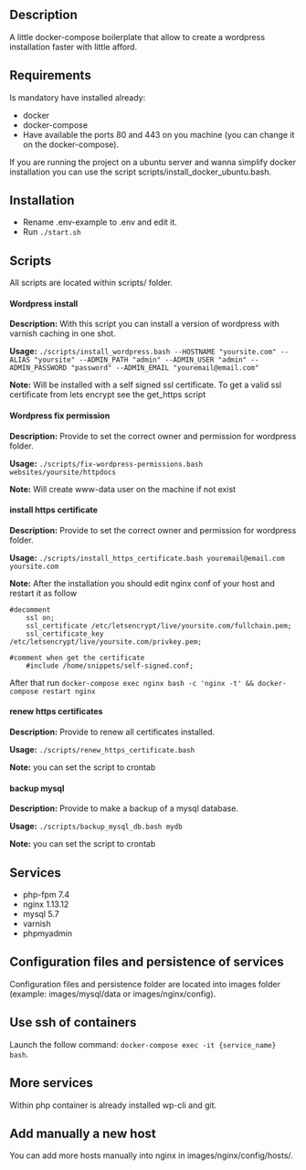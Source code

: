 ## Description
A little docker-compose boilerplate that allow to create a wordpress installation faster with little afford.

## Requirements
Is mandatory have installed already:
* docker
* docker-compose
* Have available the ports 80 and 443 on you machine (you can change it on the docker-compose).

If you are running the project on a ubuntu server and wanna simplify docker installation you can use the script scripts/install_docker_ubuntu.bash.

## Installation
* Rename .env-example to .env and edit it.
* Run `./start.sh`

## Scripts
All scripts are located within scripts/ folder.

#### Wordpress install
**Description:** With this script you can install a version of wordpress with varnish caching in one shot.

**Usage:** `./scripts/install_wordpress.bash --HOSTNAME "yoursite.com" --ALIAS "yoursite" --ADMIN_PATH "admin" --ADMIN_USER "admin" --ADMIN_PASSWORD "password" --ADMIN_EMAIL "youremail@email.com"`

**Note:** Will be installed with a self signed ssl certificate. To get a valid ssl certificate from lets encrypt see the get_https script
        
#### Wordpress fix permission        
**Description:** Provide to set the correct owner and permission for wordpress folder.

**Usage:** `./scripts/fix-wordpress-permissions.bash websites/yoursite/httpdocs`

**Note:** Will create www-data user on the machine if not exist

#### install https certificate       
**Description:** Provide to set the correct owner and permission for wordpress folder.

**Usage:** `./scripts/install_https_certificate.bash youremail@email.com yoursite.com`

**Note:** After the installation you should edit nginx conf of your host and restart it as follow
```nginx
#decomment
	ssl on;
	ssl_certificate /etc/letsencrypt/live/yoursite.com/fullchain.pem;
	ssl_certificate_key /etc/letsencrypt/live/yoursite.com/privkey.pem;

#comment when get the certificate
	#include /home/snippets/self-signed.conf;
```

After that run `docker-compose exec nginx bash -c 'nginx -t' && docker-compose restart nginx`
  
#### renew https certificates         
**Description:** Provide to renew all certificates installed.

**Usage:** `./scripts/renew_https_certificate.bash`

**Note:** you can set the script to crontab  

#### backup mysql         
**Description:** Provide to make a backup of a mysql database.

**Usage:** `./scripts/backup_mysql_db.bash mydb`

**Note:** you can set the script to crontab  

## Services
* php-fpm 7.4  
* nginx 1.13.12
* mysql 5.7 
* varnish
* phpmyadmin

## Configuration files and persistence of services
Configuration files and persistence folder are located into images folder (example: images/mysql/data or images/nginx/config).

## Use ssh of containers
Launch the follow command: `docker-compose exec -it {service_name} bash`.

## More services
Within php container is already installed wp-cli and git.

## Add manually a new host
You can add more hosts manually into nginx in images/nginx/config/hosts/.